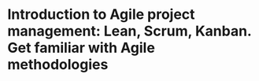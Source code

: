# Introduction to Agile project management: Lean, Scrum, Kanban. Get familiar with Agile methodologies

